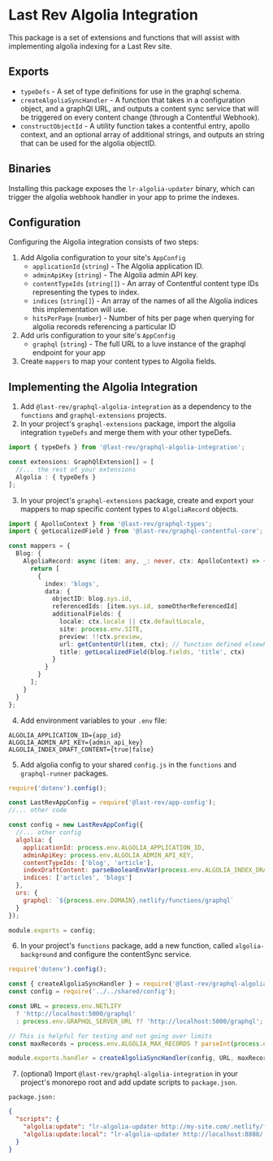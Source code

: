 # Last Rev Algolia Integration

This package is a set of extensions and functions that will assist with implementing algolia indexing for a Last Rev site.

## Exports

- `typeDefs` - A set of type definitions for use in the graphql schema.
- `createAlgoliaSyncHandler` - A function that takes in a configuration object, and a graphQl URL, and outputs a content sync service that will be triggered on every content change (through a Contentful Webhook).
- `constructObjectId` - A utility function takes a contentful entry, apollo context, and an optional array of additional strings, and outputs an string that can be used for the algolia objectID.

## Binaries

Installing this package exposes the `lr-algolia-updater` binary, which can trigger the algolia webhook handler in your app to prime the indexes.

## Configuration

Configuring the Algolia integration consists of two steps:

1. Add Algolia configuration to your site's `AppConfig`
   - `applicationId` (`string`) - The Algolia application ID.
   - `adminApiKey` (`string`) - The Algolia admin API key.
   - `contentTypeIds` (`string[]`) - An array of Contentful content type IDs representing the types to index.
   - `indices` (`string[]`) - An array of the names of all the Algolia indices this implementation will use.
   - `hitsPerPage` (`number`) - Number of hits per page when querying for algolia recoreds referencing a particular ID
2. Add urls configuration to your site's `AppConfig`
   - `graphql` (`string`) - The full URL to a luve instance of the graphql endpoint for your app
3. Create `mappers` to map your content types to Algolia fields.

## Implementing the Algolia Integration

1. Add `@last-rev/graphql-algolia-integration` as a dependency to the `functions` and `graphql-extensions` projects.
2. In your project's `graphql-extensions` package, import the algolia integration `typeDefs` and merge them with your other typeDefs.

```typescript
import { typeDefs } from '@last-rev/graphql-algolia-integration';

const extensions: GraphQlExtension[] = [
  //... the rest of your extensions
  Algolia : { typeDefs }
];
```

3. In your project's `graphql-extensions` package, create and export your mappers to map specific content types to `AlgoliaRecord` objects.

```typescript
import { ApolloContext } from '@last-rev/graphql-types';
import { getLocalizedField } from '@last-rev/graphql-contentful-core';

const mappers = {
  Blog: {
    AlgoliaRecord: async (item: any, _: never, ctx: ApolloContext) => {
      return [
        {
          index: 'blogs',
          data: {
            objectID: blog.sys.id,
            referencedIds: [item.sys.id, someOtherReferencedId]
            additionalFields: {
              locale: ctx.locale || ctx.defaultLocale,
              site: process.env.SITE,
              preview: !!ctx.preview,
              url: getContentUrl(item, ctx); // function defined elsewhere in project
              title: getLocalizedField(blog.fields, 'title', ctx)
            }
          }
        }
      ];
    }
  }
};
```

4. Add environment variables to your `.env` file:

```shell
ALGOLIA_APPLICATION_ID={app_id}
ALGOLIA_ADMIN_API_KEY={admin_api_key}
ALGOLIA_INDEX_DRAFT_CONTENT={true|false}
```

5. Add algolia config to your shared `config.js` in the `functions` and `graphql-runner` packages.

```javascript
require('dotenv').config();

const LastRevAppConfig = require('@last-rev/app-config');
//... other code

const config = new LastRevAppConfig({
  //... other config
  algolia: {
    applicationId: process.env.ALGOLIA_APPLICATION_ID,
    adminApiKey: process.env.ALGOLIA_ADMIN_API_KEY,
    contentTypeIds: ['blog', 'article'],
    indexDraftContent: parseBooleanEnvVar(process.env.ALGOLIA_INDEX_DRAFT_CONTENT),
    indices: ['articles', 'blogs']
  },
  urs: {
    graphql: `${process.env.DOMAIN}.netlify/functions/graphql`
  }
});

module.exports = config;
```

6. In your project's `functions` package, add a new function, called `algolia-background` and configure the contentSync service.

```typescript
require('dotenv').config();

const { createAlgoliaSyncHandler } = require('@last-rev/graphql-algolia-integration');
const config = require('../../shared/config');

const URL = process.env.NETLIFY
  ? 'http://localhost:5000/graphql'
  : process.env.GRAPHQL_SERVER_URL ?? 'http://localhost:5000/graphql';

// This is helpful for testing and not going over limits
const maxRecords = process.env.ALGOLIA_MAX_RECORDS ? parseInt(process.env.ALGOLIA_MAX_RECORDS) : undefined;

module.exports.handler = createAlgoliaSyncHandler(config, URL, maxRecords);
```

7. (optional) Import `@last-rev/graphql-algolia-integration` in your project's monorepo root and add update scripts to `package.json`.

`package.json:`

```json
{
  "scripts": {
    "algolia:update": "lr-algolia-updater http://my-site.com/.netlify/functions/algolia",
    "algolia:update:local": "lr-algolia-updater http://localhost:8888/.netlify/functions/algolia"
  }
}
```
